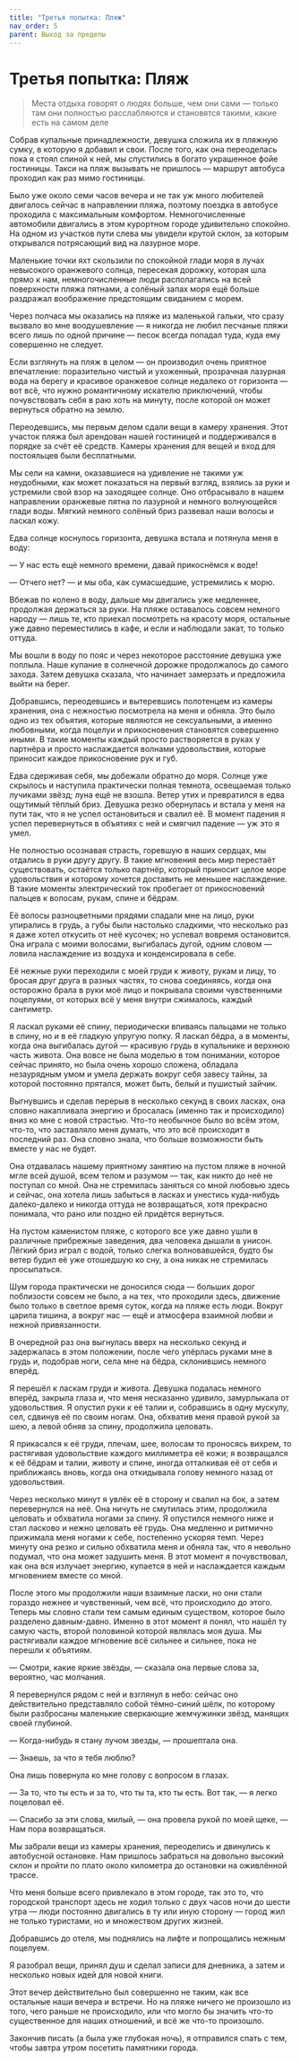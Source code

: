```yaml
---
title: "Третья попытка: Пляж"
nav_order: 5
parent: Выход за пределы
---
```


# Третья попытка: Пляж

> Места отдыха говорят о людях больше, чем они сами — только там они
> полностью расслабляются и становятся такими, какие есть на самом
> деле


Собрав купальные принадлежности, девушка сложила их в пляжную сумку, в
которую я добавил и свои.  После того, как она переоделась пока я
стоял спиной к ней, мы спустились в богато украшенное фойе гостиницы.
Такси на пляж вызывать не пришлось — маршрут автобуса проходил как раз
мимо гостиницы.

Было уже около семи часов вечера и не так уж много любителей двигалось
сейчас в направлении пляжа, поэтому поездка в автобусе проходила с
максимальным комфортом.  Немногочисленные автомобили двигались в этом
курортном городе удивительно спокойно.  На одном из участков пути
слева мы увидели крутой склон, за которым открывался потрясающий вид
на лазурное море.

Маленькие точки яхт скользили по спокойной глади моря в лучах
невысокого оранжевого солнца, пересекая дорожку, которая шла прямо к
нам, немногочисленные люди располагались на всей поверхности пляжа
пятнами, а солёный запах моря ещё больше раздражал воображение
предстоящим свиданием с морем.

Через полчаса мы оказались на пляже из маленькой гальки, что сразу
вызвало во мне воодушевление — я никогда не любил песчаные пляжи всего
лишь по одной причине — песок всегда попадал туда, куда ему совершенно
не следует.

Если взглянуть на пляж в целом — он производил очень приятное
впечатление: поразительно чистый и ухоженный, прозрачная лазурная вода
на берегу и красивое оранжевое солнце недалеко от горизонта — вот всё,
что нужно романтичному искателю приключений, чтобы почувствовать себя
в раю хоть на минуту, после которой он может вернуться обратно на
землю.

Переодевшись, мы первым делом сдали вещи в камеру хранения.  Этот
участок пляжа был арендован нашей гостиницей и поддерживался в порядке
за счёт её средств.  Камеры хранения для вещей и вход для постояльцев
были бесплатными.

Мы сели на камни, оказавшиеся на удивление не такими уж неудобными,
как может показаться на первый взгляд, взялись за руки и устремили
свой взор на заходящее солнце.  Оно отбрасывало в нашем направлении
оранжевые пятна по лазурной и немного волнующейся глади воды.  Мягкий
немного солёный бриз развевал наши волосы и ласкал кожу.

Едва солнце коснулось горизонта, девушка встала и потянула меня в
воду:

— У нас есть ещё немного времени, давай прикоснёмся к воде!

— Отчего нет? — и мы оба, как сумасшедшие, устремились к морю.

Вбежав по колено в воду, дальше мы двигались уже медленнее, продолжая
держаться за руки.  На пляже оставалось совсем немного народу — лишь
те, кто приехал посмотреть на красоту моря, остальные уже давно
переместились в кафе, и если и наблюдали закат, то только оттуда.

Мы вошли в воду по пояс и через некоторое расстояние девушка уже
поплыла.  Наше купание в солнечной дорожке продолжалось до самого
захода.  Затем девушка сказала, что начинает замерзать и предложила
выйти на берег.

Добравшись, переодевшись и вытеревшись полотенцем из камеры хранения,
она с нежностью посмотрела на меня и обняла.  Это было одно из тех
объятия, которые являются не сексуальными, а именно любовными, когда
поцелуи и прикосновения становятся совершенно иными.  В такие моменты
каждый просто растворяется в руках у партнёра и просто наслаждается
волнами удовольствия, которые приносит каждое прикосновение рук и губ.

Едва сдерживая себя, мы добежали обратно до моря.  Солнце уже скрылось
и наступила практически полная темнота, освещаемая только лучиками
звёзд; луна ещё не взошла.  Ветер утих и превратился в едва ощутимый
тёплый бриз.  Девушка резко обернулась и встала у меня на пути так,
что я не успел остановиться и свалил её.  В момент падения я успел
перевернуться в объятиях с ней и смягчил падение — уж это я умел.

Не полностью осознавая страсть, горевшую в наших сердцах, мы отдались
в руки другу другу.  В такие мгновения весь мир перестаёт
существовать, остаётся только партнёр, который приносит целое море
удовольствия и которому хочется доставить не меньшее наслаждение.  В
такие моменты электрический ток пробегает от прикосновений пальцев к
волосам, рукам, спине и бёдрам.

Её волосы разноцветными прядями спадали мне на лицо, руки упирались в
грудь, а губы были настолько сладкими, что несколько раз я даже хотел
откусить от неё кусочек; но успевал вовремя остановится.  Она играла с
моими волосами, выгибалась дугой, одним словом — ловила наслаждение из
воздуха и конденсировала в себе.

Её нежные руки переходили с моей груди к животу, рукам и лицу, то
бросая друг друга в разных частях, то снова соединяясь, когда она
осторожно брала в руки моё лицо и покрывала своими чувственными
поцелуями, от которых всё у меня внутри сжималось, каждый сантиметр.

Я ласкал руками её спину, периодически впиваясь пальцами не только в
спину, но и в её гладкую упругую попку.  Я ласкал бёдра, а в моменты,
когда она выгибалась дугой — красивую грудь в купальнике и верхнюю
часть живота.  Она вовсе не была моделью в том понимании, которое
сейчас принято, но была очень хорошо сложена, обладала незаурядным
умом и умела держать вокруг себя завесу тайны, за которой постоянно
прятался, может быть, белый и пушистый зайчик.

Выгнувшись и сделав перерыв в несколько секунд в своих ласках, она
словно накапливала энергию и бросалась (именно так и происходило) вниз
ко мне с новой страстью.  Что-то необычное было во всём этом, что-то,
что заставляло меня думать, что это всё происходит в последний раз.
Она словно знала, что больше возможности быть вместе у нас не будет.

Она отдавалась нашему приятному занятию на пустом пляже в ночной мгле
всей душой, всем телом и разумом — так, как никто до неё не поступал
со мной.  Она не стремилась заняться со мной любовью здесь и сейчас,
она хотела лишь забыться в ласках и унестись куда-нибудь далеко-далеко
и никогда оттуда не возвращаться, хотя прекрасно понимала, что рано
или поздно ей придётся вернуться.

На пустом каменистом пляже, с которого все уже давно ушли в различные
прибрежные заведения, два человека дышали в унисон.  Лёгкий бриз играл
с водой, только слегка волновавшейся, будто бы ветер будил её уже
отошедшую ко сну, а она никак не стремилась просыпаться.

Шум города практически не доносился сюда — больших дорог поблизости
совсем не было, а на тех, что проходили здесь, движение было только в
светлое время суток, когда на пляже есть люди.  Вокруг царила тишина,
а вокруг нас — ещё и атмосфера взаимной любви и нежной привязанности.

В очередной раз она выгнулась вверх на несколько секунд и задержалась
в этом положении, после чего упёрлась руками мне в грудь и, подобрав
ноги, села мне на бёдра, склонившись немного вперёд.

Я перешёл к ласкам груди и живота.  Девушка подалась немного вперёд,
закрыла глаза и, что меня несказанно удивило, замурлыкала от
удовольствия.  Я опустил руки к её талии и, собравшись в одну мускулу,
сел, сдвинув её по своим ногам.  Она, обхватив меня правой рукой за
шею, а левой обняв за спину, продолжила целовать.

Я прикасался к её груди, плечам, шее, волосам то проносясь вихрем, то
растягивая удовольствие каждого миллиметра её кожи; я возвращался к её
бёдрам и талии, животу и спине, иногда отталкивая её от себя и
приближаясь вновь, когда она откидывала голову немного назад от
удовольствия.

Через несколько минут я увлёк её в сторону и свалил на бок, а затем
перевернулся на неё.  Она ничуть не смутилась этим, продолжила
целовать и обхватила ногами за спину.  Я опустился немного ниже и стал
ласково и нежно целовать её грудь.  Она медленно и ритмично прижимала
меня ногами к себе, постепенно ускоряя темп.  Через минуту она резко и
сильно обхватила меня и обняла так, что я невольно подумал, что она
может задушить меня.  В этот момент я почувствовал, как она вся
излучает энергию, купается в ней и наслаждается каждым мгновением
вместе со мной.

После этого мы продолжили наши взаимные ласки, но они стали гораздо
нежнее и чувственный, чем всё, что происходило до этого.  Теперь мы
словно стали тем самым единым существом, которое было разделено
давным-давно.  Именно в этот момент я понял, что нашёл ту самую часть,
второй половиной которой являлась моя душа.  Мы растягивали каждое
мгновение всё сильнее и сильнее, пока не перешли к объятиям.

— Смотри, какие яркие звёзды, — сказала она первые слова за, вероятно,
час молчания.

Я перевернулся рядом с ней и взглянул в небо: сейчас оно действительно
представляло собой тёмно-синий шёлк, по которому были разбросаны
маленькие сверкающие жемчужинки звёзд, манящих своей глубиной.

— Когда-нибудь я стану лучом звезды, — прошептала она.

— Знаешь, за что я тебя люблю?

Она лишь повернула ко мне голову с вопросом в глазах.

— За то, что ты есть и за то, что ты та, кто ты есть.  Вот так, — я
легко поцеловал её.

— Спасибо за эти слова, милый, — она провела рукой по моей щеке, — Нам
пора возвращаться.

Мы забрали вещи из камеры хранения, переоделись и двинулись к
автобусной остановке.  Нам пришлось забраться на довольно высокий
склон и пройти по плато около километра до остановки на оживлённой
трассе.

Что меня больше всего привлекало в этом городе, так это то, что
городской транспорт здесь не ходил только с двух часов ночи до шести
утра — люди постоянно двигались в ту или иную сторону — город жил не
только туристами, но и множеством других жизней.

Добравшись до отеля, мы поднялись на лифте и попрощались нежным
поцелуем.

Я разобрал вещи, принял душ и сделал записи для дневника, а затем и
несколько новых идей для новой книги.

Этот вечер действительно был совершенно не таким, как все остальные
наши вечера и встречи.  Но на пляже ничего не произошло из того, чего
раньше не происходило, или что могло бы значить что-то существенное
для наших отношений, и всё же что-то произошло.

Закончив писать (а была уже глубокая ночь), я отправился спать с тем,
чтобы завтра утром посетить памятники города.

